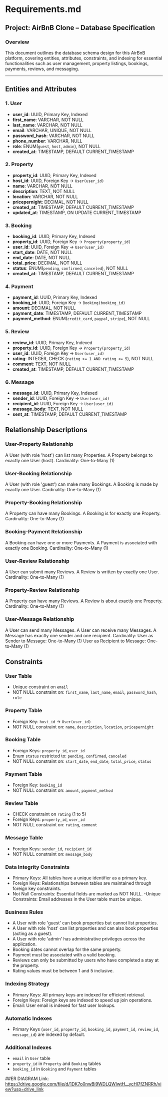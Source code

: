 
# Requirements.md

## Project: AirBnB Clone – Database Specification

### Overview
This document outlines the database schema design for this AirBnB platform, covering entities, attributes, constraints, and indexing for essential functionalities such as user management, property listings, bookings, payments, reviews, and messaging.

---

## Entities and Attributes

### 1. **User**
- **user_id**: UUID, Primary Key, Indexed
- **first_name**: VARCHAR, NOT NULL
- **last_name**: VARCHAR, NOT NULL
- **email**: VARCHAR, UNIQUE, NOT NULL
- **password_hash**: VARCHAR, NOT NULL
- **phone_number**: VARCHAR, NULL
- **role**: ENUM(`guest`, `host`, `admin`), NOT NULL
- **created_at**: TIMESTAMP, DEFAULT CURRENT_TIMESTAMP

### 2. **Property**
- **property_id**: UUID, Primary Key, Indexed
- **host_id**: UUID, Foreign Key → `User(user_id)`
- **name**: VARCHAR, NOT NULL
- **description**: TEXT, NOT NULL
- **location**: VARCHAR, NOT NULL
- **pricepernight**: DECIMAL, NOT NULL
- **created_at**: TIMESTAMP, DEFAULT CURRENT_TIMESTAMP
- **updated_at**: TIMESTAMP, ON UPDATE CURRENT_TIMESTAMP

### 3. **Booking**
- **booking_id**: UUID, Primary Key, Indexed
- **property_id**: UUID, Foreign Key → `Property(property_id)`
- **user_id**: UUID, Foreign Key → `User(user_id)`
- **start_date**: DATE, NOT NULL
- **end_date**: DATE, NOT NULL
- **total_price**: DECIMAL, NOT NULL
- **status**: ENUM(`pending`, `confirmed`, `canceled`), NOT NULL
- **created_at**: TIMESTAMP, DEFAULT CURRENT_TIMESTAMP

### 4. **Payment**
- **payment_id**: UUID, Primary Key, Indexed
- **booking_id**: UUID, Foreign Key → `Booking(booking_id)`
- **amount**: DECIMAL, NOT NULL
- **payment_date**: TIMESTAMP, DEFAULT CURRENT_TIMESTAMP
- **payment_method**: ENUM(`credit_card`, `paypal`, `stripe`), NOT NULL

### 5. **Review**
- **review_id**: UUID, Primary Key, Indexed
- **property_id**: UUID, Foreign Key → `Property(property_id)`
- **user_id**: UUID, Foreign Key → `User(user_id)`
- **rating**: INTEGER, CHECK (`rating >= 1 AND rating <= 5`), NOT NULL
- **comment**: TEXT, NOT NULL
- **created_at**: TIMESTAMP, DEFAULT CURRENT_TIMESTAMP

### 6. **Message**
- **message_id**: UUID, Primary Key, Indexed
- **sender_id**: UUID, Foreign Key → `User(user_id)`
- **recipient_id**: UUID, Foreign Key → `User(user_id)`
- **message_body**: TEXT, NOT NULL
- **sent_at**: TIMESTAMP, DEFAULT CURRENT_TIMESTAMP

## Relationship Descriptions
### User-Property Relationship
A User (with role 'host') can list many Properties.
A Property belongs to exactly one User (host).
Cardinality: One-to-Many (1)

### User-Booking Relationship
A User (with role 'guest') can make many Bookings.
A Booking is made by exactly one User.
Cardinality: One-to-Many (1)

### Property-Booking Relationship
A Property can have many Bookings.
A Booking is for exactly one Property.
Cardinality: One-to-Many (1)

### Booking-Payment Relationship
A Booking can have one or more Payments.
A Payment is associated with exactly one Booking.
Cardinality: One-to-Many (1)

### User-Review Relationship
A User can submit many Reviews.
A Review is written by exactly one User.
Cardinality: One-to-Many (1)

### Property-Review Relationship
A Property can have many Reviews.
A Review is about exactly one Property.
Cardinality: One-to-Many (1)

### User-Message Relationship
A User can send many Messages.
A User can receive many Messages.
A Message has exactly one sender and one recipient.
Cardinality:
User as Sender to Message: One-to-Many (1)
User as Recipient to Message: One-to-Many (1)

## Constraints

### **User Table**
- Unique constraint on `email`
- NOT NULL constraint on: `first_name`, `last_name`, `email`, `password_hash`, `role`

### **Property Table**
- Foreign Key: `host_id` → `User(user_id)`
- NOT NULL constraint on: `name`, `description`, `location`, `pricepernight`

### **Booking Table**
- Foreign Keys: `property_id`, `user_id`
- Enum `status` restricted to: `pending`, `confirmed`, `canceled`
- NOT NULL constraint on: `start_date`, `end_date`, `total_price`, `status`

### **Payment Table**
- Foreign Key: `booking_id`
- NOT NULL constraint on: `amount`, `payment_method`

### **Review Table**
- CHECK constraint on `rating` (1 to 5)
- Foreign Keys: `property_id`, `user_id`
- NOT NULL constraint on: `rating`, `comment`

### **Message Table**
- Foreign Keys: `sender_id`, `recipient_id`
- NOT NULL constraint on: `message_body`

### Data Integrity Constraints

- Primary Keys: All tables have a unique identifier as a primary key.
- Foreign Keys: Relationships between tables are maintained through foreign key constraints.
- Not Null Constraints: Essential fields are marked as NOT NULL.
 -Unique Constraints: Email addresses in the User table must be unique.

### Business Rules

- A User with role 'guest' can book properties but cannot list properties.
- A User with role 'host' can list properties and can also book properties (acting as a guest).
- A User with role 'admin' has administrative privileges across the application.
- Booking dates cannot overlap for the same property.
- Payment must be associated with a valid booking.
- Reviews can only be submitted by users who have completed a stay at the property.
- Rating values must be between 1 and 5 inclusive.

### Indexing Strategy
- Primary Keys: All primary keys are indexed for efficient retrieval.
- Foreign Keys: Foreign keys are indexed to speed up join operations.
- Email: User email is indexed for fast user lookups.

### Automatic Indexes
- Primary Keys (`user_id`, `property_id`, `booking_id`, `payment_id`, `review_id`, `message_id`) are indexed by default.

### Additional Indexes
- `email` in `User` table
- `property_id` in `Property` and `Booking` tables
- `booking_id` in `Booking` and `Payment` tables

##ER DIAGRAM
Link: https://drive.google.com/file/d/1DK7o0nwBi9WDLQWIwtH__ycHl7fZNRRh/view?usp=drive_link